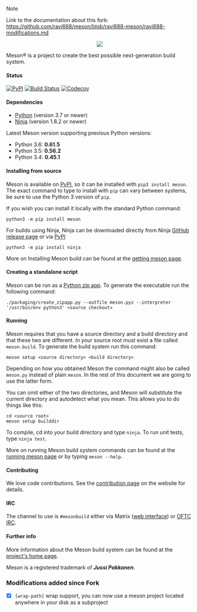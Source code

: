 > [!Note]
> Link to the documentation about this fork: https://github.com/ravi688/meson/blob/ravi688-meson/ravi688-modifications.md

<p align="center">
<img src="https://mesonbuild.com/assets/images/meson_logo.png">
</p>
Meson® is a project to create the best possible next-generation
build system.

#### Status

[![PyPI](https://img.shields.io/pypi/v/meson.svg)](https://pypi.python.org/pypi/meson)
[![Build Status](https://dev.azure.com/jussi0947/jussi/_apis/build/status/mesonbuild.meson)](https://dev.azure.com/jussi0947/jussi/_build/latest?definitionId=1)
[![Codecov](https://codecov.io/gh/mesonbuild/meson/coverage.svg?branch=master)](https://codecov.io/gh/mesonbuild/meson/branch/master)

#### Dependencies

 - [Python](https://python.org) (version 3.7 or newer)
 - [Ninja](https://ninja-build.org) (version 1.8.2 or newer)

Latest Meson version supporting previous Python versions:
- Python 3.6: **0.61.5**
- Python 3.5: **0.56.2**
- Python 3.4: **0.45.1**

#### Installing from source

Meson is available on [PyPI](https://pypi.python.org/pypi/meson), so
it can be installed with `pip3 install meson`.  The exact command to
type to install with `pip` can vary between systems, be sure to use
the Python 3 version of `pip`.

If you wish you can install it locally with the standard Python command:

```console
python3 -m pip install meson
```

For builds using Ninja, Ninja can be downloaded directly from Ninja
[GitHub release page](https://github.com/ninja-build/ninja/releases)
or via [PyPI](https://pypi.python.org/pypi/ninja)

```console
python3 -m pip install ninja
```

More on Installing Meson build can be found at the
[getting meson page](https://mesonbuild.com/Getting-meson.html).

#### Creating a standalone script

Meson can be run as a [Python zip
app](https://docs.python.org/3/library/zipapp.html). To generate the
executable run the following command:

    ./packaging/create_zipapp.py --outfile meson.pyz --interpreter '/usr/bin/env python3' <source checkout>

#### Running

Meson requires that you have a source directory and a build directory
and that these two are different. In your source root must exist a
file called `meson.build`. To generate the build system run this
command:

`meson setup <source directory> <build directory>`

Depending on how you obtained Meson the command might also be called
`meson.py` instead of plain `meson`. In the rest of this document we
are going to use the latter form.

You can omit either of the two directories, and Meson will substitute
the current directory and autodetect what you mean. This allows you to
do things like this:

```console
cd <source root>
meson setup builddir
```

To compile, cd into your build directory and type `ninja`. To run unit
tests, type `ninja test`.

More on running Meson build system commands can be found at the
[running meson page](https://mesonbuild.com/Running-Meson.html)
or by typing `meson --help`.

#### Contributing

We love code contributions. See the [contribution
page](https://mesonbuild.com/Contributing.html) on the website for
details.


#### IRC

The channel to use is `#mesonbuild` either via Matrix ([web
interface][matrix_web]) or [OFTC IRC][oftc_irc].

[matrix_web]: https://app.element.io/#/room/#mesonbuild:matrix.org
[oftc_irc]: https://www.oftc.net/

#### Further info

More information about the Meson build system can be found at the
[project's home page](https://mesonbuild.com).

Meson is a registered trademark of ***Jussi Pakkanen***.


### Modifications added since Fork
- [x] `[wrap-path]` wrap support, you can now use a meson project located anywhere in your disk as a subproject
